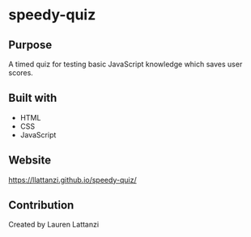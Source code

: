 # speedy-quiz

## Purpose
A timed quiz for testing basic JavaScript knowledge which saves user scores.

## Built with
* HTML
* CSS
* JavaScript

## Website
https://llattanzi.github.io/speedy-quiz/

## Contribution
Created by Lauren Lattanzi
